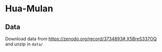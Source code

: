 # Hua-Mulan


## Data

Download data from https://zenodo.org/record/3734893#.X5BreS337OQ and unzip in `data/`
